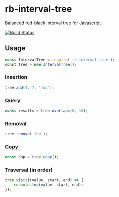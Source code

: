 # rb-interval-tree
Balanced red-black interval tree for Javascript

[![Build Status](https://travis-ci.org/circlingthesun/rb-interval-tree.svg)](https://travis-ci.org/circlingthesun/rb-interval-tree)

## Usage

```javascript
const IntervalTree = require('rb-interval-tree');
const tree = new IntervalTree();
```

### Insertion

```javascript
tree.add(4, 7, 'foo');
```

### Query

```javascript
const results = tree.overlaps(0, 10);
```

### Removal

```javascript
tree.remove('foo');
```

### Copy

```javascript
const dup = tree.copy();
```

### Traversal (in order)

```javascript
tree.visit((value, start, end) => {
    console.log(value, start, end);
});
```

